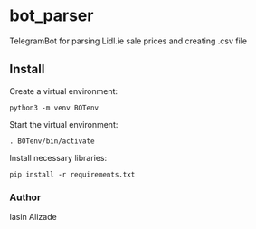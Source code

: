 # bot_parser
TelegramBot for parsing Lidl.ie sale prices and creating .csv file

## Install
Create a virtual environment:

```python3 -m venv BOTenv```

Start the virtual environment:

```. BOTenv/bin/activate```

Install necessary libraries:

```pip install -r requirements.txt```

### Author
Iasin Alizade



